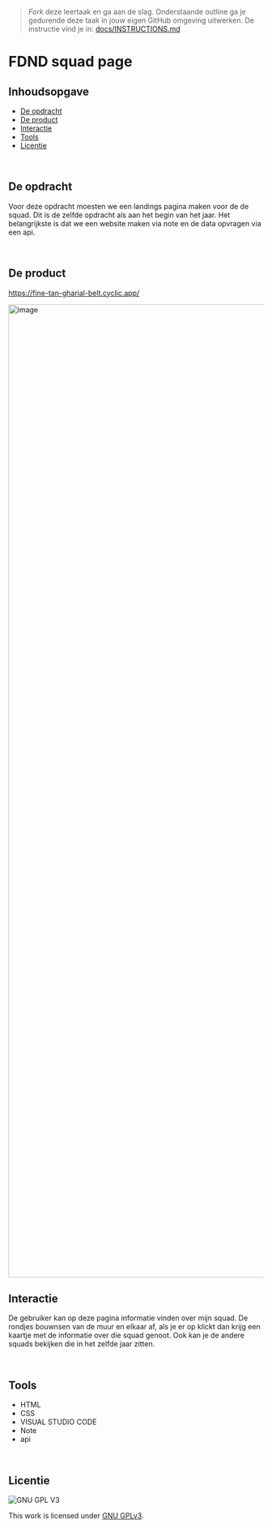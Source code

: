 > _Fork_ deze leertaak en ga aan de slag. Onderstaande outline ga je gedurende deze taak in jouw eigen GitHub omgeving uitwerken. De instructie vind je in: [docs/INSTRUCTIONS.md](docs/INSTRUCTIONS.md)


# FDND squad page

## Inhoudsopgave

  * [De opdracht](#De-opdracht)
  * [De product](#De-product)
  * [Interactie](#Interactie)
  * [Tools](#Tools)
  * [Licentie](#licentie)

<br>

## De opdracht 

Voor deze opdracht moesten we een landings pagina maken voor de de squad. Dit is de zelfde opdracht als aan het begin van het jaar. Het belangrijkste is dat we een website maken via note en de data opvragen via een api.

<br>

## De product

https://fine-tan-gharial-belt.cyclic.app/

<img width="1920" alt="image" src="https://user-images.githubusercontent.com/112861160/221244114-556cead5-3263-42de-bb7e-8f4dd6162a81.png">
<br>

## Interactie 
De gebruiker kan op deze pagina informatie vinden over mijn squad. De rondjes bouwnsen van de muur en elkaar af, als je er op klickt dan krijg een kaartje met de informatie over die squad genoot. Ook kan je de andere squads bekijken die in het zelfde jaar zitten.

<br>

## Tools
* HTML
* CSS
* VISUAL STUDIO CODE
* Note
* api

<br>

## Licentie

![GNU GPL V3](https://www.gnu.org/graphics/gplv3-127x51.png)

This work is licensed under [GNU GPLv3](./LICENSE).
